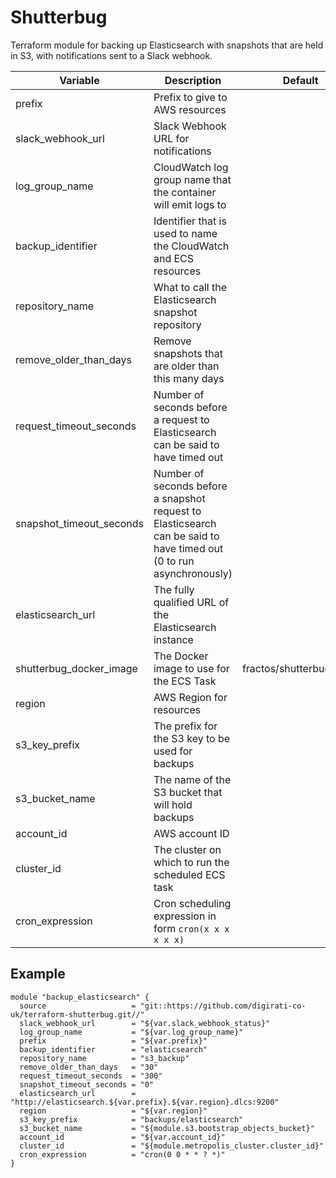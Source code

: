# Shutterbug

Terraform module for backing up Elasticsearch with snapshots that are held in S3, with notifications sent to a Slack webhook.

| Variable                 | Description                                                                                                          | Default                   |
|--------------------------|----------------------------------------------------------------------------------------------------------------------|---------------------------|
| prefix                   | Prefix to give to AWS resources                                                                                      |                           |
| slack_webhook_url        | Slack Webhook URL for notifications                                                                                  |                           |
| log_group_name           | CloudWatch log group name that the container will emit logs to                                                       |                           |
| backup_identifier        | Identifier that is used to name the CloudWatch and ECS resources                                                     |                           |
| repository_name          | What to call the Elasticsearch snapshot repository                                                                   |                           |
| remove_older_than_days   | Remove snapshots that are older than this many days                                                                  |                           |
| request_timeout_seconds  | Number of seconds before a request to Elasticsearch can be said to have timed out                                    |                           |
| snapshot_timeout_seconds | Number of seconds before a snapshot request to Elasticsearch can be said to have timed out (0 to run asynchronously) |                           |
| elasticsearch_url        | The fully qualified URL of the Elasticsearch instance                                                                |                           |
| shutterbug_docker_image  | The Docker image to use for the ECS Task                                                                             | fractos/shutterbug:latest |
| region                   | AWS Region for resources                                                                                             |                           |
| s3_key_prefix            | The prefix for the S3 key to be used for backups                                                                     |                           |
| s3_bucket_name           | The name of the S3 bucket that will hold backups                                                                     |                           |
| account_id               | AWS account ID                                                                                                       |                           |
| cluster_id               | The cluster on which to run the scheduled ECS task                                                                   |                           |
| cron_expression          | Cron scheduling expression in form `cron(x x x x x x)`                                                               |                           |

## Example

```
module "backup_elasticsearch" {
  source                   = "git::https://github.com/digirati-co-uk/terraform-shutterbug.git//"
  slack_webhook_url        = "${var.slack_webhook_status}"
  log_group_name           = "${var.log_group_name}"
  prefix                   = "${var.prefix}"
  backup_identifier        = "elasticsearch"
  repository_name          = "s3_backup"
  remove_older_than_days   = "30"
  request_timeout_seconds  = "300"
  snapshot_timeout_seconds = "0"
  elasticsearch_url        = "http://elasticsearch.${var.prefix}.${var.region}.dlcs:9200"
  region                   = "${var.region}"
  s3_key_prefix            = "backups/elasticsearch"
  s3_bucket_name           = "${module.s3.bootstrap_objects_bucket}"
  account_id               = "${var.account_id}"
  cluster_id               = "${module.metropolis_cluster.cluster_id}"
  cron_expression          = "cron(0 0 * * ? *)"
}

```
